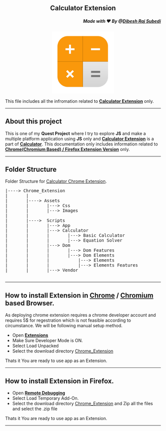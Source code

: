 ## <p align="center"> Calculator Extension 
##### <p align="right">Made with ❤️ By @[Dibesh Raj Subedi](https://github.com/itSubeDibesh)</p></p>

<p align="center">
<img  src="./Assets/Images/favicon.png" width="200" alt="Calculator Logo" ></p>

This file includes all the infromation related to [**Calculator  Extension**](./) only.

---
## About this project
This is one of my __Quest Project__ where I try to explore **JS** and make a multiple platform application using **JS** only and [**Calculator Extension**](./) is a part of  [**Calculator**](../). This documentation only includes information related to [**Chrome(Chromium Based) / Firefox Extension Version**](./) only.

___

## Folder Structure
Folder Structure for [Calculator Chrome Extension](./).
<pre>
|----> Chrome_Extension
|       |
|       |----> Assets 
|       |       |---> Css
|       |       |---> Images
|       |
|       |---->  Scripts
|       |       |---> App
|       |       |---> Calculator
|       |       |       |---> Basic Calculator
|       |       |       |---> Equation Solver
|       |       |---> Dom
|       |       |       |---> Dom Features
|       |       |       |---> Dom Elements
|       |       |           |---> Elements
|       |       |           |---> Elements Features
|       |       |---> Vendor

</pre>
___

## How to install Extension in [Chrome](https://www.google.com/chrome/) / [Chromium](https://www.chromium.org/) based Browser.
As deploying chrome extension requires a chrome developer account and requires 5$ for regestration which is not feasible according to circumstance. We will be following manual setup method.

- Open [__Extensions__](chrome://extensions/)
- Make Sure Developer Mode is ON.
- Select Load Unpacked
- Select the download directory [Chrome_Extension](./)

Thats it You are ready to use app as an Extension.
___

## How to install Extension in Firefox.

- Open [__Remote Debugging__](about:debugging#/runtime/this-firefox)
- Select Load Temporary Add-On.
- Select the download directory [Chrome_Extension](./) and Zip all the files and select the .zip file

Thats it You are ready to use app as an Extension.
___


